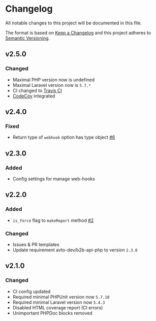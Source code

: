 # Changelog

All notable changes to this project will be documented in this file.

The format is based on [Keep a Changelog] and this project adheres to [Semantic Versioning].

## v2.5.0

### Changed

- Maximal PHP version now is undefined
- Maximal Laravel version now is `5.7.*`
- CI changed to [Travis CI][travis]
- [CodeCov][codecov] integrated

[travis]:https://travis-ci.org/
[codecov]:https://codecov.io/

## v2.4.0

### Fixed

- Return type of `webhook` option has type object [#6]

[#6]: https://github.com/avto-dev/b2b-api-php-laravel/issues/6

## v2.3.0

### Added

- Config settings for manage web-hooks

## v2.2.0

### Added

- `is_force` flag to `makeReport` method [#2]

### Changed

- Issues & PR templates
- Update requirement avto-dev/b2b-api-php to version `2.3.0`

[#2]: https://github.com/avto-dev/b2b-api-php-laravel/issues/2

## v2.1.0

### Changed

- CI config updated
- Required minimal PHPUnit version now `5.7.10`
- Required minimal Laravel version now `5.4.3`
- Disabled HTML coverage report (CI errors)
- Unimportant PHPDoc blocks removed

[Keep a Changelog]: http://keepachangelog.com/en/1.0.0/
[Semantic Versioning]: http://semver.org/spec/v2.0.0.html
